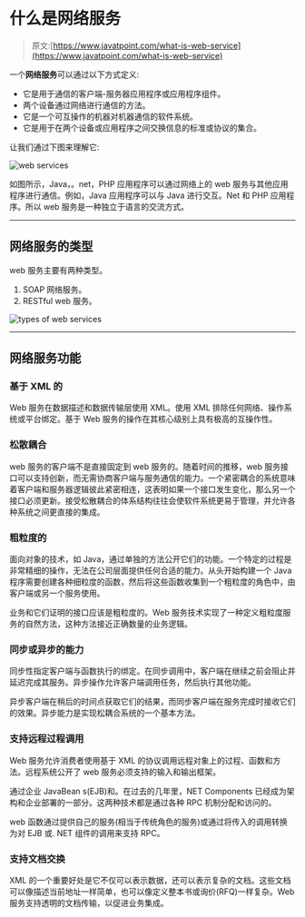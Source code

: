 # 什么是网络服务

> 原文:[https://www.javatpoint.com/what-is-web-service](https://www.javatpoint.com/what-is-web-service)

一个**网络服务**可以通过以下方式定义:

*   它是用于通信的客户端-服务器应用程序或应用程序组件。
*   两个设备通过网络进行通信的方法。
*   它是一个可互操作的机器对机器通信的软件系统。
*   它是用于在两个设备或应用程序之间交换信息的标准或协议的集合。

让我们通过下图来理解它:

![web services](../Images/a8e8880e9fe899ede3a1eb3755074285.png)

如图所示，Java，。net，PHP 应用程序可以通过网络上的 web 服务与其他应用程序进行通信。例如，Java 应用程序可以与 Java 进行交互。Net 和 PHP 应用程序。所以 web 服务是一种独立于语言的交流方式。

* * *

## 网络服务的类型

web 服务主要有两种类型。

1.  SOAP 网络服务。
2.  RESTful web 服务。

![types of web services](../Images/ebc700b6368080a555241cf7d5033109.png)

* * *

## 网络服务功能

### 基于 XML 的

Web 服务在数据描述和数据传输层使用 XML。使用 XML 排除任何网络、操作系统或平台绑定。基于 Web 服务的操作在其核心级别上具有极高的互操作性。

### 松散耦合

web 服务的客户端不是直接固定到 web 服务的。随着时间的推移，web 服务接口可以支持创新，而无需协商客户端与服务通信的能力。一个紧密耦合的系统意味着客户端和服务器逻辑彼此紧密相连，这表明如果一个接口发生变化，那么另一个接口必须更新。接受松散耦合的体系结构往往会使软件系统更易于管理，并允许各种系统之间更直接的集成。

### 粗粒度的

面向对象的技术，如 Java，通过单独的方法公开它们的功能。一个特定的过程是非常精细的操作，无法在公司层面提供任何合适的能力。从头开始构建一个 Java 程序需要创建各种细粒度的函数，然后将这些函数收集到一个粗粒度的角色中，由客户端或另一个服务使用。

业务和它们证明的接口应该是粗粒度的。Web 服务技术实现了一种定义粗粒度服务的自然方法，这种方法接近正确数量的业务逻辑。

### 同步或异步的能力

同步性指定客户端与函数执行的绑定。在同步调用中，客户端在继续之前会阻止并延迟完成其服务。异步操作允许客户端调用任务，然后执行其他功能。

异步客户端在稍后的时间点获取它们的结果，而同步客户端在服务完成时接收它们的效果。异步能力是实现松耦合系统的一个基本方法。

### 支持远程过程调用

Web 服务允许消费者使用基于 XML 的协议调用远程对象上的过程、函数和方法。远程系统公开了 web 服务必须支持的输入和输出框架。

通过企业 JavaBean s(EJB)和。在过去的几年里，NET Components 已经成为架构和企业部署的一部分。这两种技术都是通过各种 RPC 机制分配和访问的。

web 函数通过提供自己的服务(相当于传统角色的服务)或通过将传入的调用转换为对 EJB 或. NET 组件的调用来支持 RPC。

### 支持文档交换

XML 的一个重要好处是它不仅可以表示数据，还可以表示复杂的文档。这些文档可以像描述当前地址一样简单，也可以像定义整本书或询价(RFQ)一样复杂。Web 服务支持透明的文档传输，以促进业务集成。
